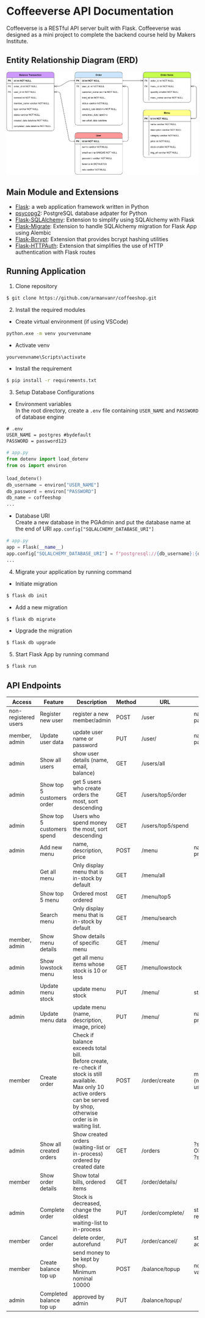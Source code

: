 # Coffeeverse API Documentation

Coffeeverse is a RESTful API server built with Flask. Coffeeverse was designed as a mini project to complete the backend course held by Makers Institute.

## Entity Relationship Diagram (ERD)
![ERD of Coffeeverse API Server](./sql/coffeeshop-erd.png)

## Main Module and Extensions
- [Flask](https://flask.palletsprojects.com/en/2.3.x/): a web application framework written in Python
- [psycopg2](https://pypi.org/project/psycopg2/): PostgreSQL database adpater for Python
- [Flask-SQLAlchemy](https://flask-sqlalchemy.palletsprojects.com/en/3.0.x/): Extension to simplify using SQLAlchemy with Flask
- [Flask-Migrate](https://flask-migrate.readthedocs.io/en/latest/): Extension to handle SQLAlchemy migration for Flask App using Alembic
- [Flask-Bcrypt](https://flask-bcrypt.readthedocs.io/en/1.0.1/): Extension that provides bcrypt hashing utilities
- [Flask-HTTPAuth](https://flask-httpauth.readthedocs.io/en/latest/): Extension that simplifies the use of HTTP authentication with Flask routes

## Running Application
1. Clone repository
```bash
$ git clone https://github.com/armanvanr/coffeeshop.git
```
2. Install the required modules
 - Create virtual environment (if using VSCode)
```bash
python.exe -m venv yourvenvname
```
 - Activate venv
```bash
yourvenvname\Scripts\activate
```
 - Install the requirement
```bash
$ pip install -r requirements.txt
```
3. Setup Database Configurations
 - Environment variables <br/>
    In the root directory, create a `.env` file containing `USER_NAME` and `PASSWORD` of database engine
```dosini
# .env
USER_NAME = postgres #bydefault
PASSWORD = password123
```
```python
# app.py
from dotenv import load_dotenv
from os import environ

load_dotenv()
db_username = environ["USER_NAME"]
db_password = environ["PASSWORD"]
db_name = coffeeshop
...
```
 - Database URI <br/>
    Create a new database in the PGAdmin and put the database name at the end of URI `app.config["SQLALCHEMY_DATABASE_URI"]`
```python
# app.py
app = Flask(__name__)
app.config["SQLALCHEMY_DATABASE_URI"] = f"postgresql://{db_username}:{db_password}@localhost:5432/{db_name}"
...
```
4. Migrate your application by running command
 - Initiate migration
```bash
$ flask db init
```
 - Add a new migration
```bash
$ flask db migrate
```
 - Upgrade the migration
```bash
$ flask db upgrade
```
5. Start Flask App by running command
```bash
$ flask run
```

## API Endpoints
| Access               | Feature                    | Description                                                                                                                                                                          | Method | URL                  | Request Body                                      | Query |
| -------------------- | -------------------------- | ------------------------------------------------------------------------------------------------------------------------------------------------------------------------------------ | ------ | -------------------- | ------------------------------------------------- | ----- |
| non-registered users | Register new user          | register a new member/admin                                                                                                                                                          | POST   | /user                | name, email, password, role                       |       |
| member, admin        | Update user data           | update user name or password                                                                                                                                                         | PUT    | /user/<id>           | name, email, password                             |       |
| admin                | Show all users             | show user details (name, email, balance)                                                                                                                                             | GET    | /users/all           |                                                   |       |
| admin                | Show top 5 customers order | get 5 users who create orders the most, sort descending                                                                                                                              | GET    | /users/top5/order    |                                                   |       |
| admin                | Show top 5 customers spend | Users who spend money the most, sort descending                                                                                                                                      | GET    | /users/top5/spend    |                                                   |       |
| admin                | Add new menu               | name, description, price                                                                                                                                                             | POST   | /menu                | name, description, price                          |       |
|                      | Get all menu               | Only display menu that is in-stock by default                                                                                                                                        | GET    | /menu/all            |                                                   | name  |
|                      | Show top 5 menu            | Ordered most ordered                                                                                                                                                                 | GET    | /menu/top5           |                                                   |       |
|                      | Search menu                | Only display menu that is in-stock by default                                                                                                                                        | GET    | /menu/search         |                                                   | name  |
| member, admin        | Show menu details          | Show details of specific menu                                                                                                                                                        | GET    | /menu/<id>           |                                                   |       |
| admin                | Show lowstock menu         | get all menu items whose stock is 10 or less                                                                                                                                         | GET    | /menu/lowstock       |                                                   |       |
| admin                | Update menu stock          | update menu stock                                                                                                                                                                    | PUT    | /menu/<id>           | stock                                             |       |
| admin                | Update menu data           | update menu (name, description, image, price)                                                                                                                                        | PUT    | /menu/<id>           | name, description, price                          |       |
| member               | Create order               | Check if balance exceeds total bill.<br>Before create, re-check if stock is still available.<br>Max only 10 active orders can be served by shop, otherwise order is in waiting list. | POST   | /order/create        | menu: {menu_item:quantity}, user_id,              |       |
| admin                | Show all created orders    | Show created orders (waiting-list or in-process) ordered by created date                                                                                                             | GET    | /orders              | ?status=in-process,<br>OR<br>?status=waiting-list |       |
| member               | Show order details         | Show total bills, ordered items                                                                                                                                                      | GET    | /order/details/<id>  |                                                   |       |
| admin                | Complete order             | Stock is decreased, change the oldest waiting-list to in-process                                                                                                                     | PUT    | /order/complete/<id> | status: completed,<br>reduce stock                |       |
| member               | Cancel order               | delete order, autorefund                                                                                                                                                             | PUT    | /order/cancel/<id>   | status: cancelled,<br>add stock                   |       |
| member               | Create balance top up      | send money to be kept by shop. Minimum nominal 10000                                                                                                                                 | POST   | /balance/topup       | nominal: integer value                            |       |
| admin                | Completed balance top up   | approved by admin                                                                                                                                                                    | PUT    | /balance/topup/<id>  |                                                   |       |